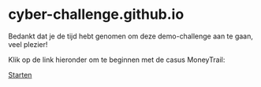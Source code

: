 # cyber-challenge.github.io

Bedankt dat je de tijd hebt genomen om deze demo-challenge aan te gaan, veel plezier!

Klik op de link hieronder om te beginnen met de casus MoneyTrail:

[Starten](https://cyber-challenge.github.io/moneytrail)
